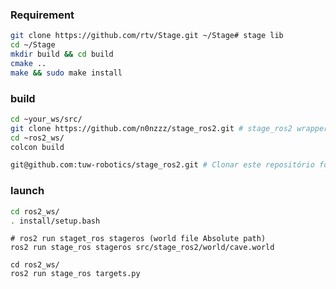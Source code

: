 
### Requirement  
```bash
git clone https://github.com/rtv/Stage.git ~/Stage# stage lib
cd ~/Stage
mkdir build && cd build
cmake ..
make && sudo make install
```
  
### build
```bash
cd ~your_ws/src/
git clone https://github.com/n0nzzz/stage_ros2.git # stage_ros2 wrapper
cd ~ros2_ws/
colcon build
```

```bash
git@github.com:tuw-robotics/stage_ros2.git # Clonar este repositório fora do ws apenas para extrair o mapa cave.world
```

### launch
```bash
cd ros2_ws/
. install/setup.bash
```
```
# ros2 run staget_ros stageros (world file Absolute path)
ros2 run stage_ros stageros src/stage_ros2/world/cave.world
```

```
cd ros2_ws/
ros2 run stage_ros targets.py
```
